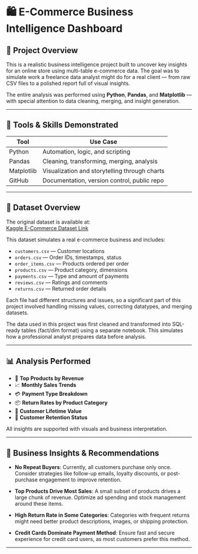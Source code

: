 # 🛍️ E-Commerce Business Intelligence Dashboard

## 📌 Project Overview
This is a realistic business intelligence project built to uncover key insights for an online store using multi-table e-commerce data. The goal was to simulate work a freelance data analyst might do for a real client — from raw CSV files to a polished report full of visual insights.

The entire analysis was performed using **Python**, **Pandas**, and **Matplotlib** — with special attention to data cleaning, merging, and insight generation.

---

## 🧰 Tools & Skills Demonstrated

| Tool       | Use Case                                      |
|------------|-----------------------------------------------|
| Python     | Automation, logic, and scripting               |
| Pandas     | Cleaning, transforming, merging, analysis      |
| Matplotlib | Visualization and storytelling through charts  |
| GitHub     | Documentation, version control, public repo    |

---

## 📁 Dataset Overview

The original dataset is available at:  
[Kaggle E-Commerce Dataset Link](https://www.kaggle.com/...)


This dataset simulates a real e-commerce business and includes:

- `customers.csv` — Customer locations
- `orders.csv` — Order IDs, timestamps, status
- `order_items.csv` — Products ordered per order
- `products.csv` — Product category, dimensions
- `payments.csv` — Type and amount of payments
- `reviews.csv` — Ratings and comments
- `returns.csv` — Returned order details

Each file had different structures and issues, so a significant part of this project involved handling missing values, correcting datatypes, and merging datasets.

The data used in this project was first cleaned and transformed into SQL-ready tables (fact/dim format) using a separate notebook. This simulates how a professional analyst prepares data before analysis.


---

## 📊 Analysis Performed

- 🛒 **Top Products by Revenue**
- 📈 **Monthly Sales Trends**
- 💳 **Payment Type Breakdown**
- 📦 **Return Rates by Product Category**
- 👥 **Customer Lifetime Value**
- 🔁 **Customer Retention Status**

All insights are supported with visuals and business interpretation.

---

## 📌 Business Insights & Recommendations

- **No Repeat Buyers**: Currently, all customers purchase only once. Consider strategies like follow-up emails, loyalty discounts, or post-purchase engagement to improve retention.
  
- **Top Products Drive Most Sales**: A small subset of products drives a large chunk of revenue. Optimize ad spending and stock management around these items.

- **High Return Rate in Some Categories**: Categories with frequent returns might need better product descriptions, images, or shipping protection.

- **Credit Cards Dominate Payment Method**: Ensure fast and secure experience for credit card users, as most customers prefer this method.


---







